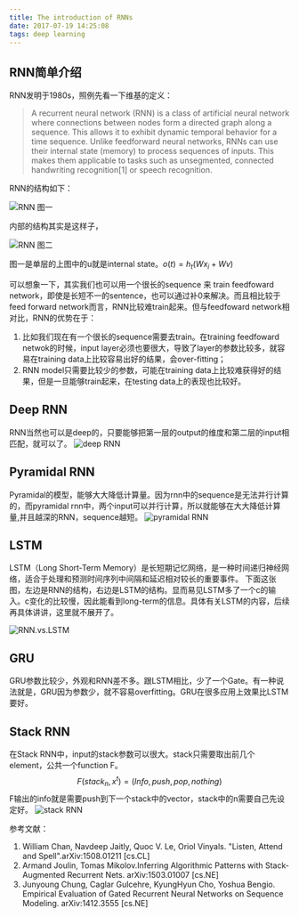 ```yaml
---
title: The introduction of RNNs
date: 2017-07-19 14:25:08
tags: deep learning
---
```


RNN简单介绍
--
RNN发明于1980s，照例先看一下维基的定义：
>A recurrent neural network (RNN) is a class of artificial neural network where connections between nodes form a directed graph along a sequence. This allows it to exhibit dynamic temporal behavior for a time sequence. Unlike feedforward neural networks, RNNs can use their internal state (memory) to process sequences of inputs. This makes them applicable to tasks such as unsegmented, connected handwriting recognition[1] or speech recognition.

RNN的结构如下：

<!--more-->

![RNN 图一](/images/pic/640px-Recurrent_neural_network_unfold.svg.png)

内部的结构其实是这样子，

![RNN 图二](/images/pic/434px-Elman_srnn.png)

图一是单层的上图中的u就是internal state。$o(t)=h_t(Wx_i+Wv)$

可以想象一下，其实我们也可以用一个很长的sequence 来 train feedfoward network，即使是长短不一的sentence，也可以通过补0来解决。而且相比较于feed forward network而言，RNN比较难train起来。但与feedfoward network相对比，RNN的优势在于：
1. 比如我们现在有一个很长的sequence需要去train。在training feedfoward netwok的时候，input layer必须也要很大，导致了layer的参数比较多，就容易在training data上比较容易出好的结果，会over-fitting；
2. RNN model只需要比较少的参数，可能在training data上比较难获得好的结果，但是一旦能够train起来，在testing data上的表现也比较好。

Deep RNN
--
RNN当然也可以是deep的，只要能够把第一层的output的维度和第二层的input相匹配，就可以了。
![deep RNN](/images/pic/deeprnn.png)

Pyramidal RNN
--
Pyramidal的模型，能够大大降低计算量。因为rnn中的sequence是无法并行计算的，而pyramidal rnn中，两个input可以并行计算，所以就能够在大大降低计算量,并且越深的RNN，sequence越短。
![pyramidal RNN](/images/pic/pyramidalrnn.png)


LSTM
--
LSTM（Long Short-Term Memory）是长短期记忆网络，是一种时间递归神经网络，适合于处理和预测时间序列中间隔和延迟相对较长的重要事件。
下面这张图，左边是RNN的结构，右边是LSTM的结构。显而易见LSTM多了一个c的输入。c变化的比较慢，因此能看到long-term的信息。具体有关LSTM的内容，后续再具体讲讲，这里就不展开了。

![RNN.vs.LSTM](/images/pic/lstmvsrnn.png)



GRU
--
GRU参数比较少，外观和RNN差不多。跟LSTM相比，少了一个Gate。有一种说法就是，GRU因为参数少，就不容易overfitting。GRU在很多应用上效果比LSTM要好。


Stack RNN
--
在Stack RNN中，input的stack参数可以很大。stack只需要取出前几个element，公共一个function F。
$$F(stack_n,x^t) = (Info,push,pop,nothing)$$
F输出的info就是需要push到下一个stack中的vector，stack中的n需要自己先设定好。
![stack RNN](/images/pic/stackrnn.png)

参考文献：
1. William Chan, Navdeep Jaitly, Quoc V. Le, Oriol Vinyals. "Listen, Attend and Spell".arXiv:1508.01211 [cs.CL]
2. Armand Joulin, Tomas Mikolov.Inferring Algorithmic Patterns with Stack-Augmented Recurrent Nets. arXiv:1503.01007 [cs.NE]
3. Junyoung Chung, Caglar Gulcehre, KyungHyun Cho, Yoshua Bengio. Empirical Evaluation of Gated Recurrent Neural Networks on Sequence Modeling. arXiv:1412.3555 [cs.NE]
